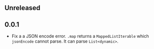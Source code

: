 ## Unreleased

## 0.0.1

* Fix a a JSON encode error. `.map` returns a `MappedListIterable` which `jsonEncode` cannot parse. It can parse `List<dynamic>`.
